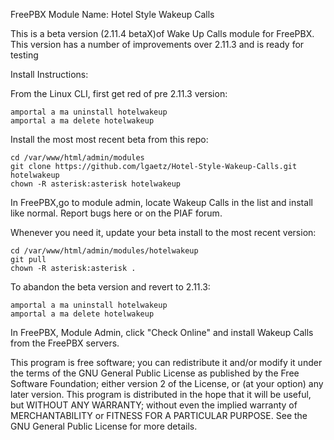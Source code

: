 FreePBX Module Name:  	Hotel Style Wakeup Calls  

This is a beta version (2.11.4 betaX)of Wake Up Calls module for FreePBX. This
version has a number of improvements over 2.11.3 and is ready for testing

Install Instructions:

From the Linux CLI, first get red of pre 2.11.3 version:
```
amportal a ma uninstall hotelwakeup
amportal a ma delete hotelwakeup
```

Install the most most recent beta from this repo:
```
cd /var/www/html/admin/modules
git clone https://github.com/lgaetz/Hotel-Style-Wakeup-Calls.git hotelwakeup
chown -R asterisk:asterisk hotelwakeup
```
In FreePBX,go to module admin, locate Wakeup Calls in the list and install like normal. Report bugs here or on the PIAF forum.


Whenever you need it, update your beta install to the most recent version:
```
cd /var/www/html/admin/modules/hotelwakeup
git pull
chown -R asterisk:asterisk .
```

To abandon the beta version and revert to 2.11.3:
```
amportal a ma uninstall hotelwakeup
amportal a ma delete hotelwakeup
```
In FreePBX, Module Admin, click "Check Online" and install Wakeup Calls from the FreePBX servers.

This program is free software; you can redistribute it and/or
modify it under the terms of the GNU General Public License
as published by the Free Software Foundation; either version 2
of the License, or (at your option) any later version.
This program is distributed in the hope that it will be useful,
but WITHOUT ANY WARRANTY; without even the implied warranty of
MERCHANTABILITY or FITNESS FOR A PARTICULAR PURPOSE.  See the
GNU General Public License for more details.
